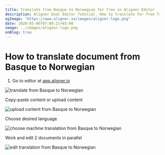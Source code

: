 ```yaml
---
title: Translate from Basque to Norwegian for free in Aligner Editor
description: Aligner Dual Editor Tutorial. How to translate for free from Basque to Norwegian. Aligner is multilingual document management platform. 
ogImage: "https://www.aligner.io/images/aligner-logo.png"
date: 2020-05-06T07:09:21+03:00
image: ../images/aligner-logo.png
onBlog: true
---
```


# How to translate document from Basque to Norwegian

1. Go to editor at [app.aligner.io](https://app.aligner.io "Aligner App web page")

![translate from Basque to Norwegian](../aligner-blank-editor.png "translate from Basque to Norwegian")

Copy-paste content or upload content

![upload content from Basque to Norwegian](../aligner-uploaded-document.png "upload content from Basque to Norwegian")

Choose desired language

![choose machine translation from Basque to Norwegian](../aligner-language-dropdown.png "choose machine translation from Basque to Norwegian")

Work and edit 2 documents in parallel

![edit translation from Basque to Norwegian](../aligner-double-sitded-editor.png "edit translation from Basque to Norwegian")

